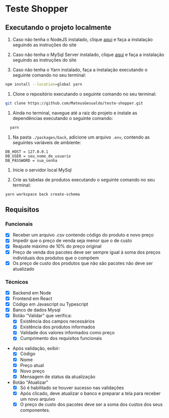 # Teste Shopper

## Executando o projeto localmente

1. Caso não tenha o NodeJS instalado, clique [aqui](https://nodejs.org/en/download) e faça a instalação seguindo as instruções do site

1. Caso não tenha o MySql Server instalado, clique [aqui](https://dev.mysql.com/downloads/mysql/) e faça a instalação seguindo as instruções do site

1. Caso não tenha o Yarn instalado, faça a instalação executando o seguinte comando no seu terminal:
``` bash
npm install --location=global yarn
``` 

1. Clone o repositório executando o seguinte comando no seu terminal:
``` bash
git clone https://github.com/MateusGesualdo/teste-shopper.git
``` 

1. Ainda no terminal, navegue até a raiz do projeto e instale as dependências executando o seguinte comando:
``` bash
  yarn
``` 

1. Na pasta `./packages/back`, adicione um arquivo `.env`, contendo as seguintes variáveis de ambiente:
``` 
DB_HOST = 127.0.0.1
DB_USER = seu_nome_de_usuario 
DB_PASSWORD = sua_senha
``` 

1. Inicie o servidor local MySql

1. Crie as tabelas de produtos executando o seguinte comando no seu terminal:
``` 
yarn workspace back create-schema 
``` 

## Requisitos 

### Funcionais

  - [x] Receber um arquivo .csv contendo código do produto e novo preço
  - [x] Impedir que o preço de venda seja menor que o de custo
  - [x] Reajuste máximo de 10% do preço original
  - [x] Preço de venda dos pacotes deve ser sempre igual à soma dos preços individuais dos produtos que o compõem
  - [x] Os preço de custo dos produtos que não são pacotes não deve ser atualizado

### Técnicos

  - [x] Backend em Node
  - [x] Frontend em React
  - [x] Código em Javascript ou Typescript
  - [x] Banco de dados Mysql
  - [x] Botão "Validar" que verifica:
    - [x] Existência dos campos necessários
    - [x] Existência dos produtos informados
    - [x] Validade dos valores informados como preço
    - [x] Cumprimento dos requisitos funcionais
  - Após validação, exibir:
    - [x] Código
    - [x] Nome
    - [x] Preço atual
    - [x] Novo preço
    - [x] Mensagem de status da atualização
  - Botão "Atualizar" 
    - [x] Só é habilitado se houver sucesso nas validações
    - [x] Após clicado, deve atualizar o banco e preparar a tela para receber um novo arquivo
    - [x] O preço de custo dos pacotes deve ser a soma dos custos dos seus componentes.

